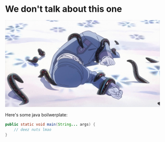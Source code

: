# We don't talk about this one

![ryu](attachments/ryu.jpg)

Here's some java boilwerplate:

```java
public static void main(String... args) {
	// deez nuts lmao
}
```